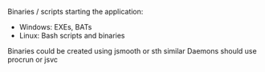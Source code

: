 Binaries / scripts starting the application:
 - Windows: EXEs, BATs
 - Linux: Bash scripts and binaries

Binaries could be created using jsmooth or sth similar
Daemons should use procrun or jsvc
